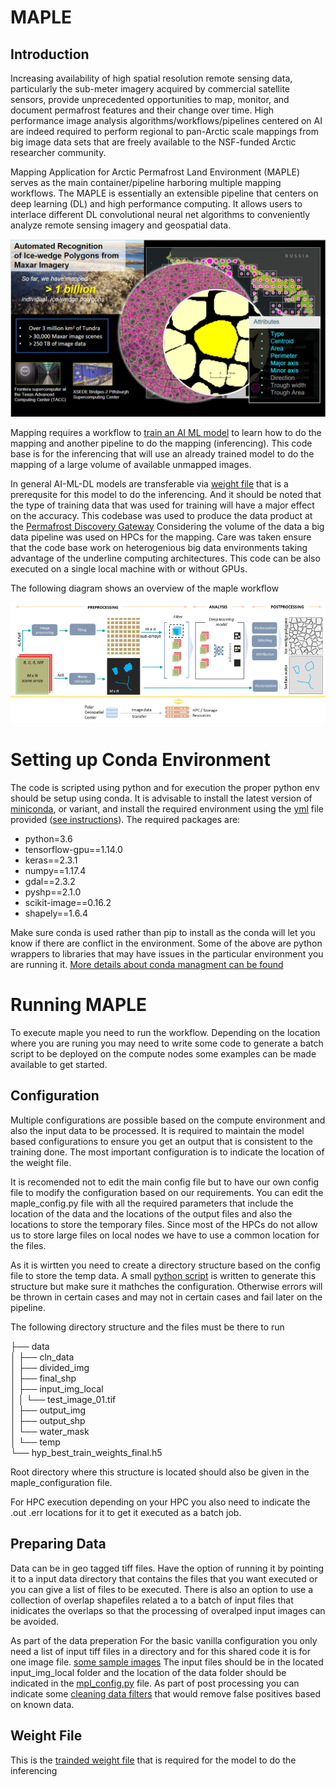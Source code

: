 # MAPLE

## Introduction
Increasing availability of high spatial resolution remote sensing data, particularly the sub-meter imagery acquired by commercial satellite sensors, provide unprecedented opportunities to map, monitor, and document permafrost features and their change over time. High performance image analysis algorithms/workflows/pipelines centered on AI are indeed required to perform regional to pan-Arctic scale mappings from big image data sets that are freely available to the NSF-funded Arctic researcher community.

Mapping Application for Arctic Permafrost Land Environment (MAPLE) serves as the main container/pipeline harboring multiple mapping workflows. The MAPLE is essentially an extensible pipeline that centers on deep learning (DL) and high performance computing. It allows users to interlace different DL convolutional neural net algorithms to conveniently analyze remote sensing imagery and geospatial data.

![overview](maple_overview.png)

Mapping requires a workflow to [train an AI ML model](https://github.com/PermafrostDiscoveryGateway/MAPLE_v3/tree/main/MAPLE_Training) to learn how to do the mapping and another pipeline to do the mapping (inferencing). This code base is for the inferencing that will use an already trained model to do the mapping of a large volume of available unmapped images.

In general AI-ML-DL models are transferable via [weight file](#weight-file) that is a prerequsite for this model to do the inferencing. And it should be noted that the type of training data that was used for training will have a major effect on the accuracy. This codebase was used to produce the data product at the [Permafrost Discovery Gateway](https://arcticdata.io/catalog/portals/permafrost) Considering the volume of the data a big data pipeline was used on HPCs for the mapping. Care was taken ensure that the code base work on heterogenious big data environments taking advantage of the underline computing architectures. This code can be also executed on a single local machine with or without GPUs.

The following diagram shows an overview of the maple workflow

![workflow](maple_workflow.png)

# Setting up Conda Environment
The code is scripted using python and for execution the proper python env should be setup using conda. It is advisable to install the latest version of [miniconda](https://docs.conda.io/projects/miniconda/en/latest/#quick-command-line-install), or variant, and install the required environment using the [yml](https://github.com/PermafrostDiscoveryGateway/MAPLE_v3/blob/main/environment_maple.yml) file provided ([see instructions](https://conda.io/projects/conda/en/latest/user-guide/tasks/manage-environments.html#creating-an-environment-from-an-environment-yml-file)). The required packages are:

  - python=3.6
  - tensorflow-gpu==1.14.0
  - keras==2.3.1
  - numpy==1.17.4
  - gdal==2.3.2
  - pyshp==2.1.0
  - scikit-image==0.16.2
  - shapely==1.6.4

Make sure conda is used rather than pip to install as the conda will let you know if there are conflict in the environment. Some of the above are python wrappers to libraries that may have issues in the particular environment you are running it. [More details about conda managment can be found](https://conda.io/projects/conda/en/latest/user-guide/tasks/manage-conda.html)


# Running MAPLE

To execute maple you need to run the workflow. Depending on the location where you are runing you may need to write some code to generate a batch script to be deployed on the compute nodes some examples can be made available to get started.

## Configuration
Multiple configurations are possible based on the compute environment and also the input data to be processed.
It is required to maintain the model based configurations to ensure you get an output that is consistent to the training done. The most important configuration is to indicate the location of the weight file.

It is recomended not to edit the main config file but to have our own config file to modify the configuration based on our requirements. You can edit the maple_config.py file with all the required parameters that include the location of the data and the locations of the output files and also the locations to store the temporary files. Since most of the HPCs do not allow us to store large files on local nodes we have to use a common location for the files.

As it is wirtten you need to create a directory structure based on the config file to store the temp data. A small [python script](mpl_workflow_create_dir_struct.py) is written  to generate this structure but make sure it mathches the configuration. Otherwise errors will be thrown in certain cases and may not in certain cases and fail later on the pipeline.

The following directory structure and the files must be there to run

├── data <br>
│ ├── cln_data <br>
│ ├── divided_img <br>
│ ├── final_shp <br>
│ ├── input_img_local <br>
│ │    └── test_image_01.tif <br>
│ ├── output_img <br>
│ ├── output_shp <br>
│ └── water_mask <br>
│    └── temp <br>
└── hyp_best_train_weights_final.h5 <br>

Root directory where this structure is located should also be given in the maple_configuration file.

For HPC execution depending on your HPC you also need to indicate the .out .err locations for it to get it executed as a batch job.

## Preparing Data

Data can be in geo tagged tiff files. Have the option of running it by pointing it to a input data directory that contains the files that you want executed or you can give a list of files to be executed. There is also an option to use a collection of overlap shapefiles related a to a batch of input files that inidicates the overlaps so that the processing of overalped input images can be avoided.

As part of the data preperation
For the basic vanilla configuration you only need a list of input tiff files in a directory and for this shared code it is for one image file. [some sample images](https://drive.google.com/drive/folders/16NH5tOHI7ZLwDPE55wrif9Cacri-c-wN?usp=sharing) The input files should be in the located input_img_local folder and the location of the data folder should be indicated in the [mpl_config.py](https://github.com/PermafrostDiscoveryGateway/MAPLE_v3/blob/main/mpl_config.py) file. As part of post processing you can indicate some [cleaning data filters](https://drive.google.com/file/d/1s4aKpLh4IL7YFkk4pqdhnDSqg-9eMk8M/view?usp=drive_link) that would remove false positives based on known data.

<h2 id="weight-file"> Weight File </h2>

This is the [trainded weight file](https://drive.google.com/file/d/1R51e8YqTKvc_5lq7wSKEbu1G1nyV1-YZ/view?usp=drive_link) that is required for the model to do the inferencing


